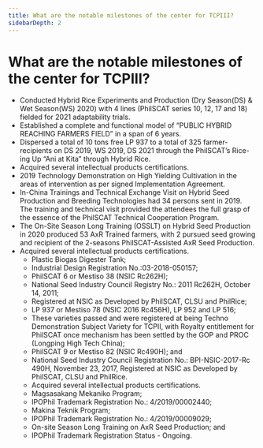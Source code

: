 ```yaml
---
title: What are the notable milestones of the center for TCPIII?
sidebarDepth: 2
---
```


# What are the notable milestones of the center for TCPIII?


 - Conducted Hybrid Rice Experiments and Production (Dry Season(DS) & Wet Season(WS) 2020) with 4 lines (PhilSCAT series 10, 12, 17 and 18)  fielded for 2021 adaptability trials.
 - Established a complete and functional model of “PUBLIC HYBRID REACHING FARMERS FIELD” in a span of 6 years.
 - Dispersed a total of 10 tons free LP 937 to a total of 325 farmer-recipients on DS 2019, WS 2019, DS 2021 through the PhilSCAT’s Rice-ing Up “Ani at Kita” through Hybrid Rice.
 - Acquired several intellectual products certifications.
 - 2019 Technology Demonstration on High Yielding Cultivation in the areas of intervention as per signed Implementation Agreement.
 - In-China Trainings and Technical Exchange Visit on Hybrid Seed Production and Breeding Technologies had 34 persons sent in 2019. The training and technical visit provided the attendees the full grasp of the essence of the PhilSCAT Technical Cooperation Program.
 - The On-Site Season Long Training (OSSLT) on Hybrid Seed Production in 2020 produced 53 AxR Trained farmers, with 2 pursued seed growing and recipient of the 2-seasons PhilSCAT-Assisted AxR Seed Production.
 - Acquired several intellectual products certifications.
   - Plastic Biogas Digester Tank;
   - Industrial Design Registration No.:03-2018-050157;
   - PhilSCAT 6 or Mestiso 38 (NSIC Rc262H);
   - National Seed Industry Council  Registry No.: 2011 Rc262H, October 14, 2011;
   - Registered at NSIC as Developed by PhilSCAT, CLSU and PhilRice;
   - LP 937 or Mestiso 78 (NSIC 2016 Rc456H), LP 952 and LP 516;
   - These varieties passed and were registered at being Techno Demonstration Subject Variety for TCPII, with Royalty entitlement for PhilSCAT once mechanism has been settled by the GOP and PROC (Longping High Tech China);
   - PhilSCAT 9 or Mestiso 82 (NSIC Rc490H); and
   - National Seed Industry Council  Registration No.: BPI-NSIC-2017-Rc 490H, November 23, 2017, Registered at NSIC as Developed by PhilSCAT, CLSU and PhilRice.
   - Acquired several intellectual products certifications.
   - Magsasakang Mekaniko Program;
   - IPOPhil Trademark Registration No.: 4/2019/00002440;
   - Makina Teknik Program;
   - IPOPhil Trademark Registration No.: 4/2019/00009029;
   - On-site Season Long Training on AxR Seed Production; and
   - IPOPhil Trademark Registration Status - Ongoing.
